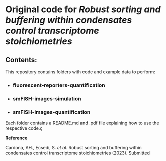 # Original code for _Robust sorting and buffering within condensates control transcriptome stoichiometries_

## Contents:
This repository contains folders with code and example data to perform:

- ### fluorescent-reporters-quantification
- ### smFISH-images-simulation
- ### smFISH-images-quantification

Each folder contains a README.md and .pdf file explaining how to use the respective code.ç

**Reference**

Cardona, AH., Ecsedi, S. _et al_. Robust sorting and buffering within condensates control transcriptome stoichiometries (2023). Submitted
